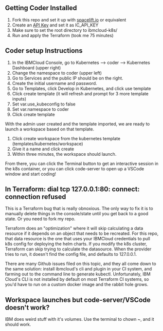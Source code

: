 ## Getting Coder Installed

1. Fork this repo and set it up with [spacelift.io](https://spacelift.io/) or equivalent
2. Create an [API Key](https://cloud.ibm.com/docs/account?topic=account-userapikey&interface=ui) and set it as IC_API_KEY
3. Make sure to set the root directory to ibmcloud-k8s/
4. Run and apply the Terraform (took me 75 minutes)

## Coder setup Instructions

1. In the IBMCloud Console, go to Kubernetes --> coder --> Kubernetes Dashboard (upper right)
2. Change the namespace to coder (upper left)
3. Go to Services and the public IP should be on the right.
4. Create the initial username and password.
5. Go to Templates, click Develop in Kubernetes, and click use template
6. Click create template (it will refresh and prompt for 3 more template inputs)
7. Set var.use_kubeconfig to false 
8. Set var.namespace to coder
9. Click create template

With the admin user created and the template imported, we are ready to launch a workspace based on that template.

1. Click create workspace from the kubernetes template (templates/kubernetes/workspace)
2. Give it a name and click create
3. Within three minutes, the workspace should launch.

From there, you can click the Terminal button to get an interactive session in the k8s container, or you can click code-server to open up a VSCode window and start coding!

## In Terraform: dial tcp 127.0.0.1:80: connect: connection refused

This is a Terraform bug that is really obnoxious. The only way to fix it is to manually delete things in the console/state until you get back to a good state. Or you need to fork my repo.

Terraform does an "optimization" where it will skip calculating a data resource if it depends on an object that needs to be recreated. For this repo, that data resource is the one that uses your IBMCloud credentials to pull k8s config for deploying the helm charts. If you modify the k8s cluster, Terraform can skip trying to calculate the datasource. When the provider tries to run, it doesn't find the config file, and defaults to 127.0.0.1. 

There are many Github issues filed on this topic, and they all come down to the same solution: install ibmcloud's cli and plugin in your CI system, and farming out to the command line to generate kubectl. Unfortunately, IBM Cloud's CLI is not installed by default on most Terraform CI systems, so you'd have to run on a custom docker image and the rabbit hole grows. 

## Workspace launches but code-server/VSCode doesn't work?

IBM does weird stuff with it's volumes. Use the terminal to chown ~, and it should work.
